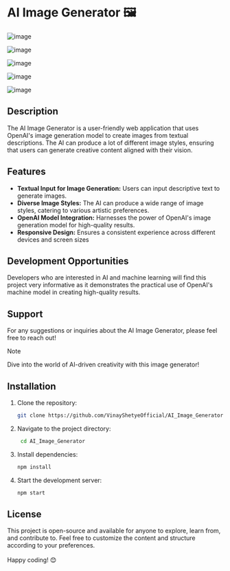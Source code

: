 # AI Image Generator 🖼️
![image](https://github.com/VinayShetyeOfficial/AI_Image_Generator/assets/100470361/9f4b8b0a-ac63-481f-95db-6b96b4406c0a)
 
![image](https://github.com/VinayShetyeOfficial/AI_Image_Generator/assets/100470361/c0401409-24ac-493c-85ab-2c9692f6abaf)
  
![image](https://github.com/VinayShetyeOfficial/AI_Image_Generator/assets/100470361/b2c5fe34-e425-4eb6-bb32-a5bdfc6fa395) 
    
![image](https://github.com/VinayShetyeOfficial/AI_Image_Generator/assets/100470361/807027d2-f7c7-4c72-8c9c-cecfdc0cfdab)    

![image](https://github.com/VinayShetyeOfficial/AI_Image_Generator/assets/100470361/042c0325-b5a2-4078-bad0-81ca9e8b2852) 


## Description
The AI Image Generator is a user-friendly web application that uses OpenAI's image generation model to create images from textual descriptions. The AI can produce a lot of different image styles, ensuring that users can generate creative content aligned with their vision.

## Features

- **Textual Input for Image Generation:** Users can input descriptive text to generate images.
- **Diverse Image Styles:** The AI can produce a wide range of image styles, catering to various artistic preferences.
- **OpenAI Model Integration:** Harnesses the power of OpenAI's image generation model for high-quality results.
- **Responsive Design:** Ensures a consistent experience across different devices and screen sizes 

## Development Opportunities

Developers who are interested in AI and machine learning will find this project very informative as it demonstrates the practical use of OpenAI's machine model in creating high-quality results. 

## Support 

For any suggestions or inquiries about the AI Image Generator, please feel free to reach out!

> [!NOTE]
> Dive into the world of AI-driven creativity with this image generator!

## Installation
1. Clone the repository:
   ```bash
   git clone https://github.com/VinayShetyeOfficial/AI_Image_Generator.git
   ```

2. Navigate to the project directory:
   ```bash
    cd AI_Image_Generator
   ```
   
3. Install dependencies:
   ```bash
   npm install 
   ```

4. Start the development server:
   ```bash
   npm start
   ```

## License
This project is open-source and available for anyone to explore, learn from, and contribute to.
Feel free to customize the content and structure according to your preferences. <br><br> Happy coding! 😊
